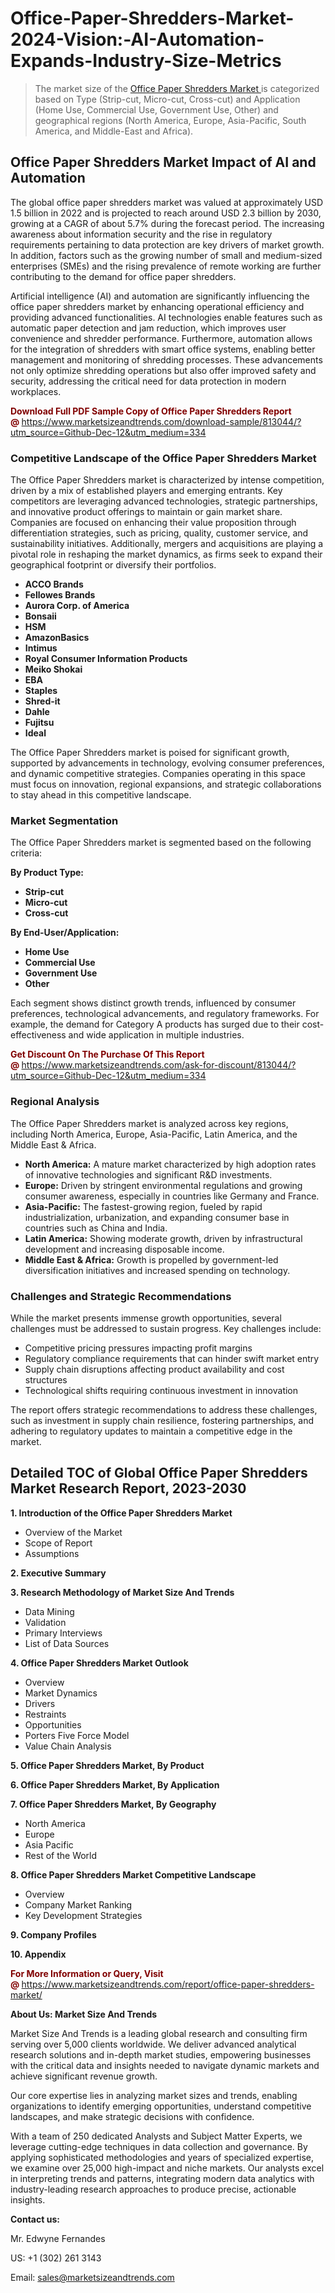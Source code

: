 <H1>Office-Paper-Shredders-Market-2024-Vision:-AI-Automation-Expands-Industry-Size-Metrics</H1><blockquote><p>The market size of the <a href="https://www.marketsizeandtrends.com/download-sample/813044/?utm_source=Github-Dec-12&amp;utm_medium=334" target="_blank">Office Paper Shredders Market </a>is categorized based on Type (Strip-cut, Micro-cut, Cross-cut) and Application (Home Use, Commercial Use, Government Use, Other) and geographical regions (North America, Europe, Asia-Pacific, South America, and Middle-East and Africa).</p></blockquote><p><h2>Office Paper Shredders Market Impact of AI and Automation</h2><p>The global office paper shredders market was valued at approximately USD 1.5 billion in 2022 and is projected to reach around USD 2.3 billion by 2030, growing at a CAGR of about 5.7% during the forecast period. The increasing awareness about information security and the rise in regulatory requirements pertaining to data protection are key drivers of market growth. In addition, factors such as the growing number of small and medium-sized enterprises (SMEs) and the rising prevalence of remote working are further contributing to the demand for office paper shredders.</p><p>Artificial intelligence (AI) and automation are significantly influencing the office paper shredders market by enhancing operational efficiency and providing advanced functionalities. AI technologies enable features such as automatic paper detection and jam reduction, which improves user convenience and shredder performance. Furthermore, automation allows for the integration of shredders with smart office systems, enabling better management and monitoring of shredding processes. These advancements not only optimize shredding operations but also offer improved safety and security, addressing the critical need for data protection in modern workplaces.</p></p><p><strong><span style="color: #800000;">Download Full PDF Sample Copy of Office Paper Shredders Report @</span>&nbsp;</strong><a href="https://www.marketsizeandtrends.com/download-sample/813044/?utm_source=Github-Dec-12&amp;utm_medium=334">https://www.marketsizeandtrends.com/download-sample/813044/?utm_source=Github-Dec-12&amp;utm_medium=334</a></p><h3>Competitive Landscape of the Office Paper Shredders Market</h3><p>The Office Paper Shredders market is characterized by intense competition, driven by a mix of established players and emerging entrants. Key competitors are leveraging advanced technologies, strategic partnerships, and innovative product offerings to maintain or gain market share. Companies are focused on enhancing their value proposition through differentiation strategies, such as pricing, quality, customer service, and sustainability initiatives. Additionally, mergers and acquisitions are playing a pivotal role in reshaping the market dynamics, as firms seek to expand their geographical footprint or diversify their portfolios.</p><p><strong><p><ul><li>ACCO Brands </li><li> Fellowes Brands </li><li> Aurora Corp. of America </li><li> Bonsaii </li><li> HSM </li><li> AmazonBasics </li><li> Intimus </li><li> Royal Consumer Information Products </li><li> Meiko Shokai </li><li> EBA </li><li> Staples </li><li> Shred-it </li><li> Dahle </li><li> Fujitsu </li><li> Ideal</p></li></ul></p></strong></p><p>The Office Paper Shredders market is poised for significant growth, supported by advancements in technology, evolving consumer preferences, and dynamic competitive strategies. Companies operating in this space must focus on innovation, regional expansions, and strategic collaborations to stay ahead in this competitive landscape.</p><h3>Market Segmentation</h3><p>The Office Paper Shredders market is segmented based on the following criteria:</p><p><strong>By Product Type:</strong></p><p><strong><p><ul><li>Strip-cut </li><li> Micro-cut </li><li> Cross-cut</p></li></ul></p></strong></p><p><strong>By End-User/Application:</strong></p><p><strong><p><ul><li>Home Use </li><li> Commercial Use </li><li> Government Use </li><li> Other</p></li></ul></p></strong></p><p>Each segment shows distinct growth trends, influenced by consumer preferences, technological advancements, and regulatory frameworks. For example, the demand for Category A products has surged due to their cost-effectiveness and wide application in multiple industries.</p><p><strong><span style="color: #800000;">Get Discount On The Purchase Of This Report @&nbsp;</span></strong><a href="https://www.marketsizeandtrends.com/ask-for-discount/813044/?utm_source=Github-Dec-12&amp;utm_medium=334">https://www.marketsizeandtrends.com/ask-for-discount/813044/?utm_source=Github-Dec-12&amp;utm_medium=334</a></p><h3>Regional Analysis</h3><p>The Office Paper Shredders market is analyzed across key regions, including North America, Europe, Asia-Pacific, Latin America, and the Middle East &amp; Africa.</p><ul><li><strong>North America:</strong> A mature market characterized by high adoption rates of innovative technologies and significant R&amp;D investments.</li><li><strong>Europe:</strong> Driven by stringent environmental regulations and growing consumer awareness, especially in countries like Germany and France.</li><li><strong>Asia-Pacific:</strong> The fastest-growing region, fueled by rapid industrialization, urbanization, and expanding consumer base in countries such as China and India.</li><li><strong>Latin America:</strong> Showing moderate growth, driven by infrastructural development and increasing disposable income.</li><li><strong>Middle East &amp; Africa:</strong> Growth is propelled by government-led diversification initiatives and increased spending on technology.</li></ul><h3>Challenges and Strategic Recommendations</h3><p>While the market presents immense growth opportunities, several challenges must be addressed to sustain progress. Key challenges include:</p><ul><li>Competitive pricing pressures impacting profit margins</li><li>Regulatory compliance requirements that can hinder swift market entry</li><li>Supply chain disruptions affecting product availability and cost structures</li><li>Technological shifts requiring continuous investment in innovation</li></ul><p>The report offers strategic recommendations to address these challenges, such as investment in supply chain resilience, fostering partnerships, and adhering to regulatory updates to maintain a competitive edge in the market.</p><h2>Detailed TOC of Global Office Paper Shredders Market Research Report, 2023-2030</h2><p><strong>1. Introduction of the Office Paper Shredders Market</strong></p><ul><li>Overview of the Market</li><li>Scope of Report</li><li>Assumptions&nbsp;</li></ul><p><strong>2. Executive Summary</strong></p><p><strong>3. Research Methodology of <strong>Market Size And Trends</strong></strong></p><ul><li>Data Mining</li><li>Validation</li><li>Primary Interviews</li><li>List of Data Sources&nbsp;</li></ul><p><strong>4. Office Paper Shredders Market Outlook</strong></p><ul><li>Overview</li><li>Market Dynamics</li><li>Drivers</li><li>Restraints</li><li>Opportunities</li><li>Porters Five Force Model</li><li>Value Chain Analysis&nbsp;</li></ul><p><strong>5. Office Paper Shredders Market, By Product</strong></p><p><strong>6. Office Paper Shredders Market, By Application</strong></p><p><strong>7. Office Paper Shredders Market, By Geography</strong></p><ul><li>North America</li><li>Europe</li><li>Asia Pacific</li><li>Rest of the World&nbsp;</li></ul><p><strong>8. Office Paper Shredders Market Competitive Landscape</strong></p><ul><li>Overview</li><li>Company Market Ranking</li><li>Key Development Strategies&nbsp;</li></ul><p><strong>9. Company Profiles</strong></p><p><strong>10. Appendix</strong></p><p><strong><span style="color: #800000;">For More Information or Query, Visit @&nbsp;</span></strong><a href="https://www.marketsizeandtrends.com/report/office-paper-shredders-market/">https://www.marketsizeandtrends.com/report/office-paper-shredders-market/</a></p><p></p><p><strong>About Us:&nbsp;Market Size And Trends</strong></p><p>Market Size And Trends&nbsp;is a leading global research and consulting firm serving over 5,000 clients worldwide. We deliver advanced analytical research solutions and in-depth market studies, empowering businesses with the critical data and insights needed to navigate dynamic markets and achieve significant revenue growth.</p><p>Our core expertise lies in analyzing market sizes and trends, enabling organizations to identify emerging opportunities, understand competitive landscapes, and make strategic decisions with confidence.</p><p>With a team of 250 dedicated Analysts and Subject Matter Experts, we leverage cutting-edge techniques in data collection and governance. By applying sophisticated methodologies and years of specialized expertise, we examine over 25,000 high-impact and niche markets. Our analysts excel in interpreting trends and patterns, integrating modern data analytics with industry-leading research approaches to produce precise, actionable insights.</p><p><strong>Contact us:</strong></p><p>Mr. Edwyne Fernandes</p><p>US: +1 (302) 261 3143</p><p>Email: <a href="mailto:sales@marketsizeandtrends.com">sales@marketsizeandtrends.com</a>&nbsp;</p>
